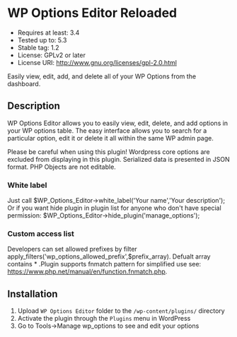 # WP Options Editor Reloaded

* Requires at least: 3.4
* Tested up to: 5.3
* Stable tag: 1.2
* License: GPLv2 or later
* License URI: http://www.gnu.org/licenses/gpl-2.0.html

Easily view, edit, add, and delete all of your WP Options from the dashboard.

## Description

WP Options Editor allows you to easily view, edit, delete, and add options in your WP options table. The easy interface allows you to search for a particular option, edit it or delete it all within the same WP admin page.

Please be careful when using this plugin! Wordpress core options are excluded from displaying in this plugin.
Serialized data is presented in JSON format. PHP Objects are not editable.
### White label
Just call $WP_Options_Editor->white_label('Your name','Your description');
Or if you want hide plugin in plugin list for anyone who don't have special permission:
$WP_Options_Editor->hide_plugin('manage_options'); 

### Custom access list
Developers can set allowed prefixes by filter apply_filters('wp_options_allowed_prefix',$prefix_array). Defualt array contains * .Plugin supports fnmatch pattern for simplified use see: https://www.php.net/manual/en/function.fnmatch.php.


## Installation

1. Upload `WP Options Editor` folder to the `/wp-content/plugins/` directory
2. Activate the plugin through the `Plugins` menu in WordPress
3. Go to Tools->Manage wp_options to see and edit your options
